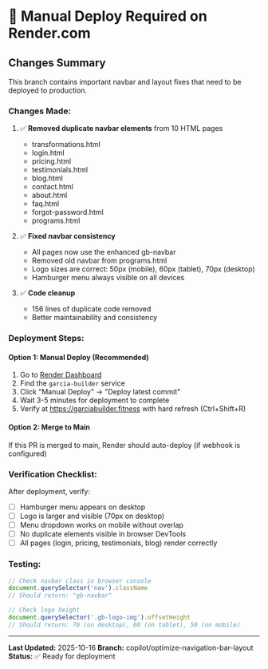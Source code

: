 # 🚀 Manual Deploy Required on Render.com

## Changes Summary

This branch contains important navbar and layout fixes that need to be deployed to production.

### Changes Made:
1. ✅ **Removed duplicate navbar elements** from 10 HTML pages
   - transformations.html
   - login.html
   - pricing.html
   - testimonials.html
   - blog.html
   - contact.html
   - about.html
   - faq.html
   - forgot-password.html
   - programs.html

2. ✅ **Fixed navbar consistency**
   - All pages now use the enhanced gb-navbar
   - Removed old navbar from programs.html
   - Logo sizes are correct: 50px (mobile), 60px (tablet), 70px (desktop)
   - Hamburger menu always visible on all devices

3. ✅ **Code cleanup**
   - 156 lines of duplicate code removed
   - Better maintainability and consistency

### Deployment Steps:

#### Option 1: Manual Deploy (Recommended)
1. Go to [Render Dashboard](https://dashboard.render.com/)
2. Find the `garcia-builder` service
3. Click "Manual Deploy" → "Deploy latest commit"
4. Wait 3-5 minutes for deployment to complete
5. Verify at https://garciabuilder.fitness with hard refresh (Ctrl+Shift+R)

#### Option 2: Merge to Main
If this PR is merged to main, Render should auto-deploy (if webhook is configured)

### Verification Checklist:
After deployment, verify:
- [ ] Hamburger menu appears on desktop
- [ ] Logo is larger and visible (70px on desktop)
- [ ] Menu dropdown works on mobile without overlap
- [ ] No duplicate elements visible in browser DevTools
- [ ] All pages (login, pricing, testimonials, blog) render correctly

### Testing:
```javascript
// Check navbar class in browser console
document.querySelector('nav').className
// Should return: "gb-navbar"

// Check logo height
document.querySelector('.gb-logo-img').offsetHeight
// Should return: 70 (on desktop), 60 (on tablet), 50 (on mobile)
```

---

**Last Updated:** 2025-10-16
**Branch:** copilot/optimize-navigation-bar-layout
**Status:** ✅ Ready for deployment
